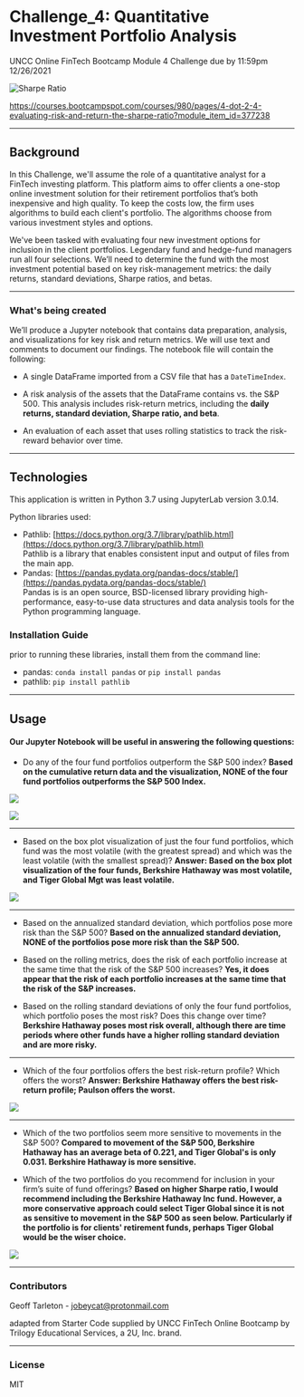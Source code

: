 # Challenge_4: Quantitative Investment Portfolio Analysis

UNCC Online FinTech Bootcamp Module 4 Challenge due by 11:59pm 12/26/2021

![Sharpe Ratio](Images/Sharpe_ratio_formula.png)

https://courses.bootcampspot.com/courses/980/pages/4-dot-2-4-evaluating-risk-and-return-the-sharpe-ratio?module_item_id=377238  

---

## Background

In this Challenge, we'll assume the role of a quantitative analyst for a FinTech investing platform. This platform aims to offer clients a one-stop online investment solution for their retirement portfolios that’s both inexpensive and high quality. To keep the costs low, the firm uses algorithms to build each client's portfolio. The algorithms choose from various investment styles and options.

We've been tasked with evaluating four new investment options for inclusion in the client portfolios. Legendary fund and hedge-fund managers run all four selections. We’ll need to determine the fund with the most investment potential based on key risk-management metrics: the daily returns, standard deviations, Sharpe ratios, and betas.

---

### What's being created

We’ll produce a Jupyter notebook that contains data preparation, analysis, and visualizations for key risk and return metrics. We will use text and comments to document our findings. The notebook file will contain the following:

 - A single DataFrame imported from a CSV file that has a `DateTimeIndex`.

 - A risk analysis of the assets that the DataFrame contains vs. the S&P 500. This analysis includes risk-return metrics, including the **daily returns, standard deviation, Sharpe ratio, and beta**.

 - An evaluation of each asset that uses rolling statistics to track the risk-reward behavior over time.

 ---

## Technologies

This application is written in Python 3.7 using JupyterLab version 3.0.14.

Python libraries used:
- Pathlib: [https://docs.python.org/3.7/library/pathlib.html](https://docs.python.org/3.7/library/pathlib.html)  
  Pathlib is a library that enables consistent input and output of files from the main app. 
 - Pandas: [https://pandas.pydata.org/pandas-docs/stable/](https://pandas.pydata.org/pandas-docs/stable/)  
 Pandas is is an open source, BSD-licensed library providing high-performance, easy-to-use data structures and data analysis tools for the Python programming language.

### Installation Guide

prior to running these libraries, install them from the command line:  
  - pandas: `conda install pandas` or `pip install pandas`  
  - pathlib: `pip install pathlib`
---

## Usage

#### Our Jupyter Notebook will be useful in answering the following questions:
  - Do any of the four fund portfolios outperform the S&P 500 index?
  **Based on the cumulative return data and the visualization, NONE of the four fund portfolios outperforms the S&P 500 Index.**
  
  ![](Images/Question_1_Cumulative_Returns_numbers.PNG)
  
  ![](Images/Question_1_Cumulative_Returns.PNG)
  
 ---
 - Based on the box plot visualization of just the four fund portfolios, which fund was the most volatile (with the greatest spread) and which was the least volatile (with the smallest spread)?
 **Answer:  Based on the box plot visualization of the four funds, Berkshire Hathaway was most volatile, and Tiger Global Mgt was least volatile.** 
 
 ![](Images/2_Fund_Box_Plots.png)
 
 ---
 - Based on the annualized standard deviation, which portfolios pose more risk than the S&P 500?
 **Based on the annualized standard deviation, NONE of the portfolios pose more risk than the S&P 500.**

 - Based on the rolling metrics, does the risk of each portfolio increase at the same time that the risk of the S&P 500 increases?
**Yes, it does appear that the risk of each portfolio increases at the same time that the risk of the S&P increases.**

 - Based on the rolling standard deviations of only the four fund portfolios, which portfolio poses the most risk? Does this change over time?
 **Berkshire Hathaway poses most risk overall, although there are time periods where other funds have a higher rolling standard deviation and are more risky.**
 
 ---
 
 - Which of the four portfolios offers the best risk-return profile? Which offers the worst?
 **Answer: Berkshire Hathaway offers the best risk-return profile; Paulson offers the worst.**
 
 ![](Images/Sharpe_Ratios.png)
 
 ---
 - Which of the two portfolios seem more sensitive to movements in the S&P 500?
 **Compared to movement of the S&P 500, Berkshire Hathaway has an average beta of 0.221, and Tiger Global's is only 0.031. Berkshire Hathaway is more sensitive.**

 - Which of the two portfolios do you recommend for inclusion in your firm’s suite of fund offerings?
 **Based on higher Sharpe ratio, I would recommend including the Berkshire Hathaway Inc fund. However, a more conservative approach could select Tiger Global since it is not as sensitive to movement in the S&P 500 as seen below. Particularly if the portfolio is for clients' retirement funds, perhaps Tiger Global would be the wiser choice.**
 
 ![](Images/beta_comparison.png)
 
---
### Contributors

Geoff Tarleton - jobeycat@protonmail.com

adapted from Starter Code supplied by UNCC FinTech Online Bootcamp by Trilogy Educational Services, a 2U, Inc. brand.

---

### License

MIT
